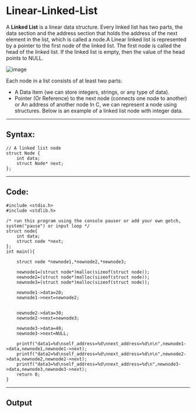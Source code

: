 # Linear-Linked-List

A __Linked List__ is a linear data structure. Every linked list has two parts, the data section and the address section that holds the address of the next element in the list, which is called a node.A Linear linked list is represented by a pointer to the first node of the linked list. The first node is called the head of the linked list. If the linked list is empty, then the value of the head points to NULL. 

 ![image](https://user-images.githubusercontent.com/113619312/230978798-17c56b57-aa07-4fc3-9496-207e44429569.png)

Each node in a list consists of at least two parts: 

- A Data Item (we can store integers, strings, or any type of data).
-   Pointer (Or Reference) to the next node (connects one node to another) or An address of another node
In C, we can represent a node using structures. Below is an example of a linked list node with integer data. 

--- 

## __Syntax:__

```
// A linked list node
struct Node {
	int data;
	struct Node* next;
};
```

---

## __Code:__

```
#include <stdio.h>
#include <stdlib.h>

/* run this program using the console pauser or add your own getch, system("pause") or input loop */
struct node{
	int data;
	struct node *next;
};
int main(){

	struct node *newnode1,*newnode2,*newnode3;
	
	newnode1=(struct node*)malloc(sizeof(struct node));
	newnode2=(struct node*)malloc(sizeof(struct node));
	newnode3=(struct node*)malloc(sizeof(struct node));
	
	newnode1->data=20;
	newnode1->next=newnode2;
		
	
	newnode2->data=30;
	newnode2->next=newnode3;
	
	newnode3->data=40;
	newnode3->next=NULL;
	
	printf("data1=%d\nself_address=%d\nnext_address=%d\n\n",newnode1->data,newnode1,newnode1->next);
	printf("data2=%d\nself_address=%d\nnext_address=%d\n\n",newnode2->data,newnode2,newnode2->next);
	printf("data3=%d\nself_address=%d\nnext_address=%d\n",newnode3->data,newnode3,newnode3->next);
	return 0;
}
```

---

## __Output__


